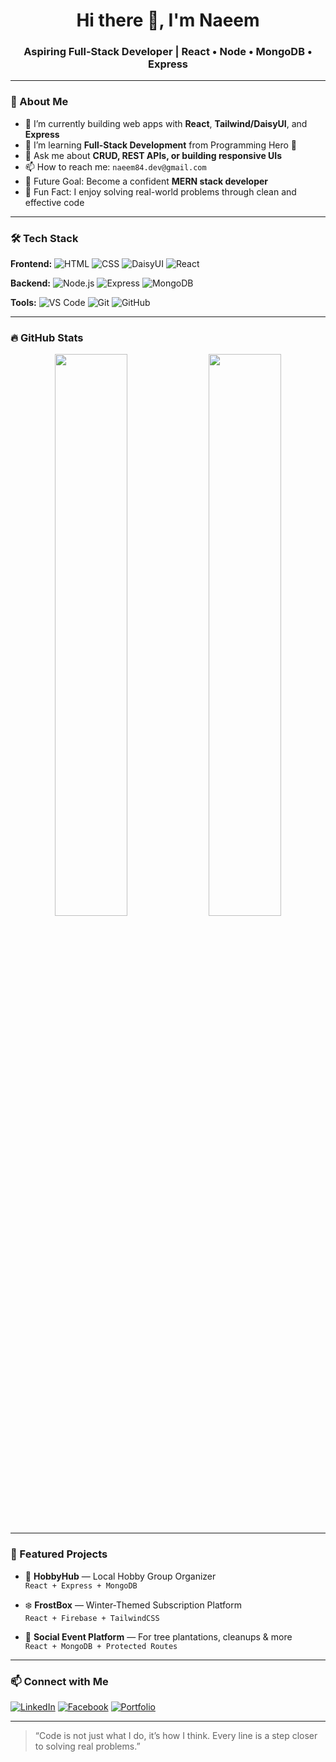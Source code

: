  <!-- Profile README for naeem-web84 -->

<h1 align="center">Hi there 👋, I'm Naeem</h1>
<h3 align="center">Aspiring Full-Stack Developer | React • Node • MongoDB • Express</h3>

---

### 🧠 About Me

- 🔭 I’m currently building web apps with **React**, **Tailwind/DaisyUI**, and **Express**
- 🌱 I’m learning **Full-Stack Development** from Programming Hero 🚀
- 💬 Ask me about **CRUD, REST APIs, or building responsive UIs**
- 📫 How to reach me: `naeem84.dev@gmail.com`
- 💼 Future Goal: Become a confident **MERN stack developer**
- 🧩 Fun Fact: I enjoy solving real-world problems through clean and effective code

---

### 🛠️ Tech Stack

**Frontend:**
![HTML](https://img.shields.io/badge/HTML5-E34F26?style=flat&logo=html5&logoColor=white)
![CSS](https://img.shields.io/badge/CSS3-1572B6?style=flat&logo=css3&logoColor=white)
![DaisyUI](https://img.shields.io/badge/DaisyUI-5A0FC8?style=flat&logo=tailwindcss&logoColor=white)
![React](https://img.shields.io/badge/React-20232A?style=flat&logo=react&logoColor=61DAFB)

**Backend:**
![Node.js](https://img.shields.io/badge/Node.js-339933?style=flat&logo=nodedotjs&logoColor=white)
![Express](https://img.shields.io/badge/Express.js-000000?style=flat&logo=express&logoColor=white)
![MongoDB](https://img.shields.io/badge/MongoDB-4EA94B?style=flat&logo=mongodb&logoColor=white)

**Tools:**
![VS Code](https://img.shields.io/badge/VS_Code-007ACC?style=flat&logo=visual-studio-code&logoColor=white)
![Git](https://img.shields.io/badge/Git-F05032?style=flat&logo=git&logoColor=white)
![GitHub](https://img.shields.io/badge/GitHub-181717?style=flat&logo=github&logoColor=white)

---

### 🔥 GitHub Stats

<p align="center">
  <img src="https://github-readme-stats.vercel.app/api?username=naeem-web84&show_icons=true&theme=react&hide_border=true" width="48%"/>
  <img src="https://github-readme-streak-stats.herokuapp.com?user=naeem-web84&theme=react&hide_border=true" width="48%"/>
</p>

---

### 📂 Featured Projects

- 💼 **HobbyHub** — Local Hobby Group Organizer  
  `React + Express + MongoDB`

- ❄️ **FrostBox** — Winter-Themed Subscription Platform  
  `React + Firebase + TailwindCSS`

- 🌳 **Social Event Platform** — For tree plantations, cleanups & more  
  `React + MongoDB + Protected Routes`

---

### 📫 Connect with Me

[![LinkedIn](https://img.shields.io/badge/LinkedIn-blue?style=flat&logo=linkedin&logoColor=white)](https://www.linkedin.com/in/your-link)
[![Facebook](https://img.shields.io/badge/Facebook-1877F2?style=flat&logo=facebook&logoColor=white)](https://www.facebook.com/your-profile)
[![Portfolio](https://img.shields.io/badge/Portfolio-%23000000.svg?style=flat&logo=firefox&logoColor=white)](https://your-portfolio-link.com)

---

> “Code is not just what I do, it’s how I think. Every line is a step closer to solving real problems.”

